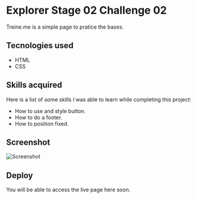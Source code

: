 # Explorer Stage 02 Challenge 02

Treine.me is a simple page to pratice the bases.

## Tecnologies used
- HTML
- CSS

## Skills acquired
Here is a list of some skills I was able to learn while completing this project:

- How to use and style button.
- How to do a footer.
- How to position fixed.


## Screenshot
![Screenshot](https://github.com/GabrielRefundini/Rocketseat/assets/52221116/7a0a91bf-ed77-4659-8c4e-0f69607d0c32)




## Deploy

You will be able to access the live page here soon.
